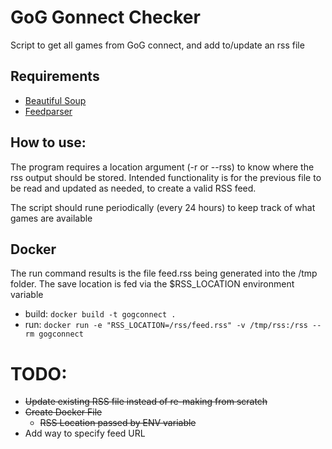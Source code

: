 # GoG Gonnect Checker
Script to get all games from GoG connect, and add to/update an rss file

## Requirements
  * [Beautiful Soup](https://www.crummy.com/software/BeautifulSoup/)
  * [Feedparser](https://pythonhosted.org/feedparser/)

## How to use:
The program requires a location argument (-r or --rss) to know where the rss output should be stored.
Intended functionality is for the previous file to be read and updated as needed, to create a valid RSS feed.

The script should rune periodically (every 24 hours) to keep track of what games are available

## Docker
The run command results is the file feed.rss being generated into the /tmp folder.
The save location is fed via the $RSS_LOCATION environment variable
  * build: `docker build -t gogconnect .`
  * run: `docker run -e "RSS_LOCATION=/rss/feed.rss" -v /tmp/rss:/rss --rm gogconnect`

# TODO:
  * ~~Update existing RSS file instead of re-making from scratch~~
  * ~~Create Docker File~~
    * ~~RSS Location passed by ENV variable~~
  * Add way to specify feed URL
